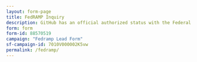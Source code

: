 ```yaml
---
layout: form-page
title: FedRAMP Inquiry
description: GitHub has an official authorized status with the Federal Risk and Authorization Management Program (FedRAMP)
form: form
form-id: 88570519
campaign: "Fedramp Lead Form"
sf-campaign-id: 7010V000002K5vw
permalink: /fedramp/
---
```

